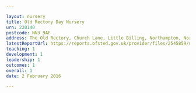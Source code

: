 ```yaml
---

layout: nursery
title: Old Rectory Day Nursery
urn: 220140
postcode: NN3 9AF
address: The Old Rectory, Church Lane, Little Billing, Northampton, Northamptonshire, NN3 9AF
latestReportUrl: https://reports.ofsted.gov.uk/provider/files/2545859/urn/220140.pdf
teaching: 1
development: 1
leadership: 1
outcomes: 1
overall: 1
date: 2 February 2016

---
```

